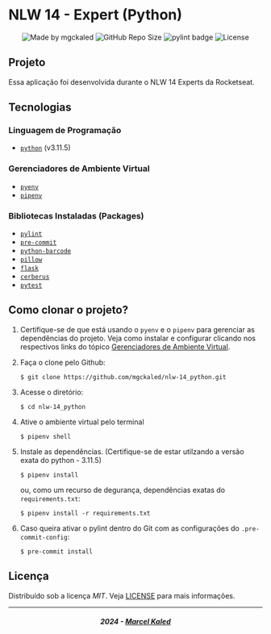 <!-- markdownlint-disable MD033 -->
<!-- markdownlint-disable MD014 -->

# NLW 14 - Expert (Python)

<div align="center">
  <img alt="Made by mgckaled" src="https://img.shields.io/badge/made%20by-mgckaled-darkblue">
  <img alt="GitHub Repo Size" src="https://img.shields.io/github/repo-size/mgckaled/nlw-14_python">
  <img alt="pylint badge" src="https://img.shields.io/badge/linting-pylint-yellowgreen">
  <img alt="License" src="https://img.shields.io/static/v1?label=license&message=MIT&color=49AA26&labelColor=000000">
</div>

## Projeto

Essa aplicação foi desenvolvida durante o NLW 14 Experts da Rocketseat.

## Tecnologias

### Linguagem de Programação

- [`python`](https://www.python.org/) (v3.11.5)

### Gerenciadores de Ambiente Virtual

- [`pyenv`](https://github.com/pyenv/pyenv)
- [`pipenv`](https://pipenv.pypa.io/en/latest/)

### Bibliotecas Instaladas (Packages)

- [`pylint`](https://pylint.pycqa.org/en/latest/index.html)
- [`pre-commit`](https://pre-commit.com/)
- [`python-barcode`](https://pypi.org/project/python-barcode/)
- [`pillow`](https://pypi.org/project/pillow/)
- [`flask`](https://flask.palletsprojects.com/en/3.0.x/)
- [`cerberus`](https://docs.python-cerberus.org/)
- [`pytest`](https://docs.pytest.org/en/8.2.x/)

## Como clonar o projeto?

1. Certifique-se de que está usando o `pyenv` e o `pipenv` para gerenciar as dependências do projeto. Veja como instalar e configurar clicando nos respectivos links do tópico [Gerenciadores de Ambiente Virtual](#gerenciadores-de-ambiente-virtual).

2. Faça o clone pelo Github:

    ```shell
    $ git clone https://github.com/mgckaled/nlw-14_python.git
    ```

3. Acesse o diretório:

    ```shell
    $ cd nlw-14_python
    ```

4. Ative o ambiente virtual pelo terminal

    ```shell
    $ pipenv shell
    ```

5. Instale as dependências. (Certifique-se de estar utilzando a versão exata do python - 3.11.5)

    ```shell
    $ pipenv install
    ```

    ou, como um recurso de degurança,  dependências exatas do `requirements.txt`:

    ```shell
    $ pipenv install -r requirements.txt
    ```

6. Caso queira ativar o pylint dentro do Git com as configurações do `.pre-commit-config`:

    ```shell
    $ pre-commit install
    ```

## Licença

Distribuído sob a licença *MIT*. Veja [LICENSE](LICENSE) para mais informações.

---

<h5 align="center">
  2024 - <a href="https://github.com/mgckaled/">Marcel Kaled</a>
</h5>
